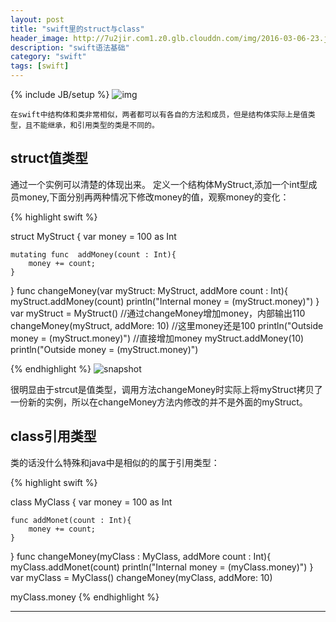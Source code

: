 ```yaml
---
layout: post
title: "swift里的struct与class"
header_image: http://7u2jir.com1.z0.glb.clouddn.com/img/2016-03-06-23.jpg
description: "swift语法基础"
category: "swift"
tags: [swift]
---
```

{% include JB/setup %}
![img](http://7u2jir.com1.z0.glb.clouddn.com/img/2016-03-06-23.jpg)

	在swift中结构体和类非常相似，两者都可以有各自的方法和成员，但是结构体实际上是值类型，且不能继承，和引用类型的类是不同的。

## struct值类型
通过一个实例可以清楚的体现出来。
定义一个结构体MyStruct,添加一个int型成员money,下面分别再两种情况下修改money的值，观察money的变化：


{% highlight swift %}

struct MyStruct {
    var money = 100 as Int
    
    mutating func  addMoney(count : Int){
        money += count;
    }
}
func changeMoney(var myStruct: MyStruct, addMore count : Int){
    myStruct.addMoney(count)
    println("Internal money = \(myStruct.money)")
}
var myStruct = MyStruct()
//通过changeMoney增加money，内部输出110
changeMoney(myStruct, addMore: 10)
//这里money还是100
println("Outside money = \(myStruct.money)")
//直接增加money
myStruct.addMoney(10)
println("Outside money = \(myStruct.money)")

{% endhighlight %}
![snapshot](http://7u2jir.com1.z0.glb.clouddn.com/swift_struct_1.png)


很明显由于strcut是值类型，调用方法changeMoney时实际上将myStruct拷贝了一份新的实例，所以在changeMoney方法内修改的并不是外面的myStruct。

## class引用类型
类的话没什么特殊和java中是相似的的属于引用类型：

{% highlight swift %}

class MyClass {
    var money = 100 as Int
    
    func addMonet(count : Int){
        money += count;
    }
}
func changeMoney(myClass : MyClass, addMore count : Int){
    myClass.addMonet(count)
    println("Internal money = \(myClass.money)")
}
var myClass = MyClass()
changeMoney(myClass, addMore: 10)

myClass.money
{% endhighlight %}

---
